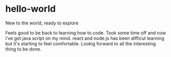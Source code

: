 # hello-world

New to the world, ready to explore


Feels good to be back to learning how to code. Took some time off and now i've got java script on my mind. react and node.js has been difficut learning but it's starting to feel comfortable. Lookig forward to all the interesting thing to be done.
